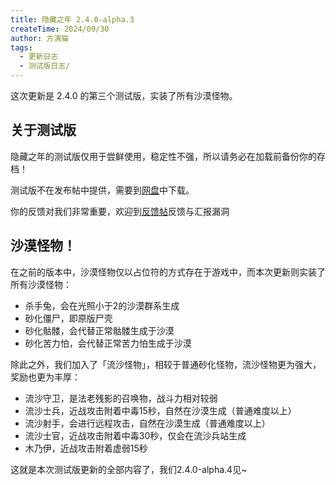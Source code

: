 ```yaml
---
title: 隐藏之年 2.4.0-alpha.3
createTime: 2024/09/30
author: 方漓猫
tags:
  - 更新日志
  - 测试版日志/
---
```

这次更新是 2.4.0 的第三个测试版，实装了所有沙漠怪物。

<!-- more -->

## 关于测试版
隐藏之年的测试版仅用于尝鲜使用，稳定性不强，所以请务必在加载前备份你的存档！

测试版不在发布帖中提供，需要到[网盘](https://pan.huang1111.cn/s/N6m8H1)中下载。

你的反馈对我们非常重要，欢迎到[反馈帖](https://klpbbs.com/thread-109005-2-1.html)反馈与汇报漏洞

## 沙漠怪物！
在之前的版本中，沙漠怪物仅以占位符的方式存在于游戏中，而本次更新则实装了所有沙漠怪物：

- 杀手兔，会在光照小于2的沙漠群系生成
- 砂化僵尸，即原版尸壳
- 砂化骷髅，会代替正常骷髅生成于沙漠
- 砂化苦力怕，会代替正常苦力怕生成于沙漠

除此之外，我们加入了「流沙怪物」，相较于普通砂化怪物，流沙怪物更为强大，奖励也更为丰厚：

- 流沙守卫，是法老残影的召唤物，战斗力相对较弱
- 流沙士兵，近战攻击附着中毒15秒，自然在沙漠生成（普通难度以上）
- 流沙射手，会进行远程攻击，自然在沙漠生成（普通难度以上）
- 流沙士官，近战攻击附着中毒30秒，仅会在流沙兵站生成
- 木乃伊，近战攻击附着虚弱15秒

这就是本次测试版更新的全部内容了，我们2.4.0-alpha.4见~